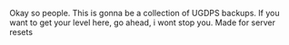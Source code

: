 Okay so people. This is gonna be a collection of UGDPS backups. If you want to get your level here, go ahead, i wont stop you. Made for server resets
